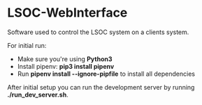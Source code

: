 # LSOC-WebInterface
Software used to control the LSOC system on a clients system.

For initial run:
  * Make sure you're using **Python3**
  * Install pipenv: **pip3 install pipenv**
  * Run **pipenv install --ignore-pipfile** to install all dependencies
  
After initial setup you can run the development server by running **./run_dev_server.sh**.
